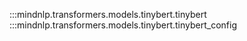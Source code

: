:::mindnlp.transformers.models.tinybert.tinybert
:::mindnlp.transformers.models.tinybert.tinybert_config